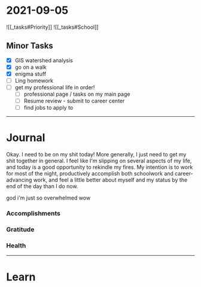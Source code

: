 # 2021-09-05

![[_tasks#Priority]]
![[_tasks#School]]

## Minor Tasks
- [x] GIS watershed analysis
- [x] go on a walk
- [x] enigma stuff
- [ ] Ling homework
- [ ] get my professional life in order!
	- [ ] professional page / tasks on my main page
	- [ ] Resume review - submit to career center
	- [ ] find jobs to apply to
---
# Journal

Okay. I need to be on my shit today! More generally, I just need to get my shit together in general. I feel like I'm slipping on several aspects of my life, and today is a good opportunity to rekindle my fires. My intention is to work for most of the night, productively accomplish both schoolwork and career-advancing work, and feel a little better about myself and my status by the end of the day than I do now.

god i'm just so overwhelmed wow

### Accomplishments 

### Gratitude

### Health

---

# Learn